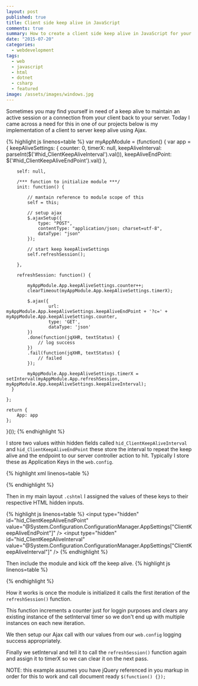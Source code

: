 ```yaml
---
layout: post
published: true
title: Client side keep alive in JavaScript
comments: true
summary: How to create a client side keep alive in JavaScript for your website
date: "2015-07-20"
categories: 
  - webdevelopment
tags: 
  - web
  - javascript
  - html
  - dotnet
  - csharp
  - featured
image: /assets/images/windows.jpg
---
```




Sometimes you may find yourself in need of a keep alive to maintain an active session or a connection from your client back to your server. Today I came across a need for this in one of our projects below is my implementation of a client to server keep alive using Ajax.

{% highlight js linenos=table %}
var myAppModule = (function() {
    var app = {
        keepAliveSettings: {
            counter: 0,
            timerX: null,
            keepAliveInterval: parseInt($('#hid_ClientKeepAliveInterval').val()),
            keepAliveEndPoint: $('#hid_ClientKeepAliveEndPoint').val()
        },

        self: null,

        /*** function to initialize module ***/
        init: function() {

            // mantain reference to module scope of this
            self = this;

            // setup ajax
            $.ajaxSetup({
                type: "POST",
                contentType: "application/json; charset=utf-8",
                dataType: "json"
            });
            
            // start keep keepAliveSettings
            self.refreshSession();
            
        },

        refreshSession: function() {

            myAppModule.App.keepAliveSettings.counter++;
            clearTimeout(myAppModule.App.keepAliveSettings.timerX);
    
            $.ajax({
                    url: myAppModule.App.keepAliveSettings.keepAliveEndPoint + '?c=' + myAppModule.App.keepAliveSettings.counter,
                    type: 'GET',
                    dataType: 'json'
            })
            .done(function(jqXHR, textStatus) {
                // log success
            })
            .fail(function(jqXHR, textStatus) {
                // failed
            });

            myAppModule.App.keepAliveSettings.timerX = setInterval(myAppModule.App.refreshSession, myAppModule.App.keepAliveSettings.keepAliveInterval);
      }

    };

    return {
        App: app
    };

}());
{% endhighlight %}

I store two values within hidden fields called `hid_ClientKeepAliveInterval` and `hid_ClientKeepAliveEndPoint` these store the interval to repeat the keep alive and the endpoint to our server controller action to hit. Typically I store these as Application Keys in the `web.config`.

{% highlight xml  linenos=table %}
<!-- Client side keep alive -->
<add key="ClientKeepAliveEndPoint" value="http://localhost:3000/KeepAlive/ClientKeepAlive/"/>
<add key="ClientKeepAliveInterval" value="30000"/> <!-- milleseconds, 30 seconds -->
{% endhighlight %}

Then in my main layout `.cshtml` I assigned the values of these keys to their respective HTML hidden inputs.

{% highlight js  linenos=table %}
<input type="hidden" id="hid_ClientKeepAliveEndPoint" value="@System.Configuration.ConfigurationManager.AppSettings["ClientKeepAliveEndPoint"]" />
<input type="hidden" id="hid_ClientKeepAliveInterval" value="@System.Configuration.ConfigurationManager.AppSettings["ClientKeepAliveInterval"]" />
{% endhighlight %}

Then include the module and kick off the keep alive.
{% highlight js  linenos=table %}
<script>
    $(function() {
      
        var myApp = myAppModule;
        
        myApp.init();
      
    });
</script>
{% endhighlight %}

How it works is once the module is initialized it calls the first iteration of the `refreshSession()` function.

This function increments a counter just for loggin purposes and clears any existing instance of the setInterval
timer so we don't end up with multiple instances on each new iteration.  

We then setup our Ajax call with our
values from our `web.config` logging success appropriately.

Finally we setInterval and tell it to call the
`refreshSession()` function again and assign it to timerX so we can clear it on the next pass.

NOTE: this example assumes you have jQuery referenced in you markup in order for this to work and call document ready 
`$(function() {});`